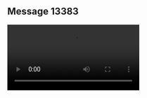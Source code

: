 ## Message 13383



![Video](https://data.iron-swords.co.il/2024/November/03/https://data.iron-swords.co.il/2024/November/03/13383/13383_media.mp4)
